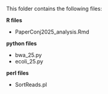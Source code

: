 

This folder contains the following files:  

**R files**
- PaperConj2025_analysis.Rmd

**python files**
- bwa_25.py
- ecoli_25.py

**perl files**  
- SortReads.pl
